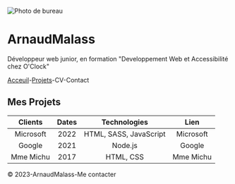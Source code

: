 ![Photo de bureau](https://c8.alamy.com/compfr/2g2ccw3/bandeau-large-sur-fond-bleu-clair-disposition-plate-clavier-casque-ordinateur-portable-smartphone-concept-bureau-a-domicile-formation-en-ligne-webinaires-2g2ccw3.jpg)
# ArnaudMalass

Développeur web junior, en formation "Developpement Web et Accessibilité chez O'Clock"

[Acceuil](https://github.com/ArnaudMalass/S01E11-Atelier-Recap/blob/main/readme.md)-[Projets](https://github.com/ArnaudMalass/S01E11-Atelier-Recap/blob/main/projets.md)-CV-Contact

## Mes Projets 
|Clients | Dates | Technologies | Lien |
|:--------:|:---------:|:----------:|:-------:|
|Microsoft | 2022 |HTML, SASS, JavaScript| Microsoft|
|Google| 2021 | Node.js | Google|
Mme Michu| 2017 | HTML, CSS | Mme Michu |

:copyright: 2023-ArnaudMalass-Me contacter 